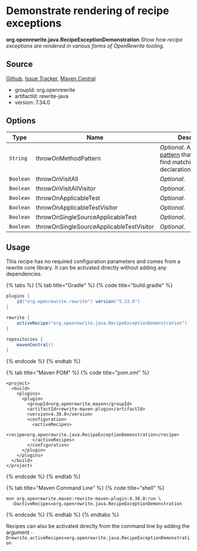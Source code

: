 # Demonstrate rendering of recipe exceptions

**org.openrewrite.java.RecipeExceptionDemonstration**
_Show how recipe exceptions are rendered in various forms of OpenRewrite tooling._

## Source

[Github](https://github.com/openrewrite/rewrite), [Issue Tracker](https://github.com/openrewrite/rewrite/issues), [Maven Central](https://search.maven.org/artifact/org.openrewrite/rewrite-java/7.34.0/jar)

* groupId: org.openrewrite
* artifactId: rewrite-java
* version: 7.34.0

## Options

| Type | Name | Description |
| -- | -- | -- |
| `String` | throwOnMethodPattern | *Optional*. A [method pattern](/reference/method-patterns.md) that is used to find matching method declarations/invocations. |
| `Boolean` | throwOnVisitAll | *Optional*.  |
| `Boolean` | throwOnVisitAllVisitor | *Optional*.  |
| `Boolean` | throwOnApplicableTest | *Optional*.  |
| `Boolean` | throwOnApplicableTestVisitor | *Optional*.  |
| `Boolean` | throwOnSingleSourceApplicableTest | *Optional*.  |
| `Boolean` | throwOnSingleSourceApplicableTestVisitor | *Optional*.  |


## Usage

This recipe has no required configuration parameters and comes from a rewrite core library. It can be activated directly without adding any dependencies.

{% tabs %}
{% tab title="Gradle" %}
{% code title="build.gradle" %}
```groovy
plugins {
    id("org.openrewrite.rewrite") version("5.33.0")
}

rewrite {
    activeRecipe("org.openrewrite.java.RecipeExceptionDemonstration")
}

repositories {
    mavenCentral()
}

```
{% endcode %}
{% endtab %}

{% tab title="Maven POM" %}
{% code title="pom.xml" %}
```markup
<project>
  <build>
    <plugins>
      <plugin>
        <groupId>org.openrewrite.maven</groupId>
        <artifactId>rewrite-maven-plugin</artifactId>
        <version>4.38.0</version>
        <configuration>
          <activeRecipes>
            <recipe>org.openrewrite.java.RecipeExceptionDemonstration</recipe>
          </activeRecipes>
        </configuration>
      </plugin>
    </plugins>
  </build>
</project>
```
{% endcode %}
{% endtab %}

{% tab title="Maven Command Line" %}
{% code title="shell" %}
```shell
mvn org.openrewrite.maven:rewrite-maven-plugin:4.38.0:run \
  -DactiveRecipes=org.openrewrite.java.RecipeExceptionDemonstration
```
{% endcode %}
{% endtab %}
{% endtabs %}

Recipes can also be activated directly from the command line by adding the argument `-Drewrite.activeRecipes=org.openrewrite.java.RecipeExceptionDemonstration`
